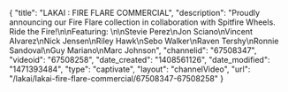 {
    "title": "LAKAI : FIRE FLARE COMMERCIAL",
    "description": "Proudly announcing our Fire Flare collection in collaboration with Spitfire Wheels. Ride the Fire!\n\nFeaturing: \n\nStevie Perez\nJon Sciano\nVincent Alvarez\nNick Jensen\nRiley Hawk\nSebo Walker\nRaven Tershy\nRonnie Sandoval\nGuy Mariano\nMarc Johnson",
    "channelid": "67508347",
    "videoid": "67508258",
    "date_created": "1408561126",
    "date_modified": "1471393484",
    "type": "captivate",
    "layout": "channelVideo",
    "url": "\/lakai\/lakai-fire-flare-commercial\/67508347-67508258"
}